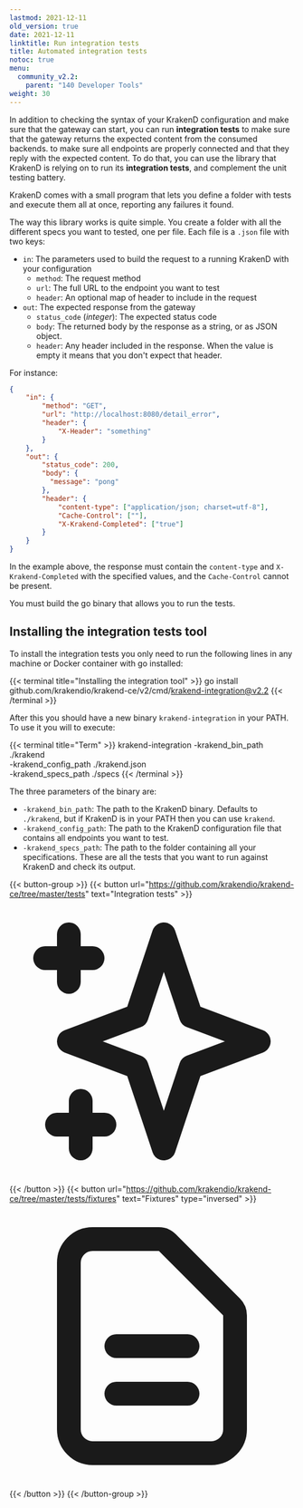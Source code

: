 ```yaml
---
lastmod: 2021-12-11
old_version: true
date: 2021-12-11
linktitle: Run integration tests
title: Automated integration tests
notoc: true
menu:
  community_v2.2:
    parent: "140 Developer Tools"
weight: 30
---
```

In addition to checking the syntax of your KrakenD configuration and make sure that the gateway can start, you can run **integration tests** to make sure that the gateway returns the expected content from the consumed backends. to make sure all endpoints are properly connected and that they reply with the expected content. To do that, you can use the library that KrakenD is relying on to run its **integration tests**, and complement the unit testing battery.

KrakenD comes with a small program that lets you define a folder with tests and execute them all at once, reporting any failures it found.

The way this library works is quite simple. You create a folder with all the different specs you want to tested, one per file. Each file is a `.json` file with two keys:

- `in`: The parameters used to build the request to a running KrakenD with your configuration
	- `method`: The request method
	- `url`: The full URL to the endpoint you want to test
	- `header`: An optional map of header to include in the request
- `out`: The expected response from the gateway
	- `status_code` (*integer*): The expected status code
	- `body`: The returned body by the response as a string, or as JSON object.
	- `header`: Any header included in the response. When the value is empty it means that you don't expect that header.

For instance:

```json
{
	"in": {
		"method": "GET",
		"url": "http://localhost:8080/detail_error",
		"header": {
			"X-Header": "something"
		}
	},
	"out": {
		"status_code": 200,
		"body": {
          "message": "pong"
        },
		"header": {
			"content-type": ["application/json; charset=utf-8"],
			"Cache-Control": [""],
			"X-Krakend-Completed": ["true"]
		}
	}
}
```

In the example above, the response must contain the `content-type` and `X-Krakend-Completed` with the specified values, and the `Cache-Control` cannot be present.

You must build the go binary that allows you to run the tests.

## Installing the integration tests tool
To install the integration tests you only need to run the following lines in any machine or Docker container with go installed:

{{< terminal title="Installing the integration tool" >}}
go install github.com/krakendio/krakend-ce/v2/cmd/krakend-integration@v2.2
{{< /terminal >}}

After this you should have a new binary `krakend-integration` in your PATH. To use it you will to execute:

{{< terminal title="Term" >}}
krakend-integration -krakend_bin_path ./krakend \
-krakend_config_path ./krakend.json \
-krakend_specs_path ./specs
{{< /terminal >}}

The three parameters of the binary are:

- `-krakend_bin_path`: The path to the KrakenD binary. Defaults to `./krakend`, but if KrakenD is in your PATH then you can use `krakend`.
- `-krakend_config_path`: The path to the KrakenD configuration file that contains all endpoints you want to test.
- `-krakend_specs_path`: The path to the folder containing all your specifications. These are all the tests that you want to run against KrakenD and check its output.


{{< button-group >}}
{{< button url="https://github.com/krakendio/krakend-ce/tree/master/tests" text="Integration tests" >}}<svg xmlns="http://www.w3.org/2000/svg" class="h-6 w-6" fill="none" viewBox="0 0 24 24" stroke="currentColor">
<path stroke-linecap="round" stroke-linejoin="round" stroke-width="2" d="M5 3v4M3 5h4M6 17v4m-2-2h4m5-16l2.286 6.857L21 12l-5.714 2.143L13 21l-2.286-6.857L5 12l5.714-2.143L13 3z" />
</svg>
{{< /button >}}
{{< button url="https://github.com/krakendio/krakend-ce/tree/master/tests/fixtures" text="Fixtures" type="inversed" >}}<svg xmlns="http://www.w3.org/2000/svg" class="h-6 w-6" fill="none" viewBox="0 0 24 24" stroke="currentColor">
  <path stroke-linecap="round" stroke-linejoin="round" stroke-width="2" d="M9 12h6m-6 4h6m2 5H7a2 2 0 01-2-2V5a2 2 0 012-2h5.586a1 1 0 01.707.293l5.414 5.414a1 1 0 01.293.707V19a2 2 0 01-2 2z" />
</svg>{{< /button >}}
{{< /button-group >}}
